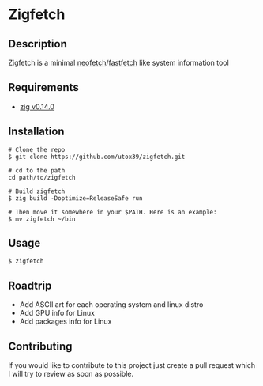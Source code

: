 # Zigfetch

## Description

Zigfetch is a minimal [neofetch](https://github.com/dylanaraps/neofetch)/[fastfetch](https://github.com/fastfetch-cli/fastfetch) like system information tool

## Requirements

- [zig v0.14.0](https://ziglang.org/)

## Installation

```console
# Clone the repo
$ git clone https://github.com/utox39/zigfetch.git

# cd to the path
cd path/to/zigfetch

# Build zigfetch
$ zig build -Doptimize=ReleaseSafe run

# Then move it somewhere in your $PATH. Here is an example:
$ mv zigfetch ~/bin
```

## Usage

```console
$ zigfetch
```

## Roadtrip

- Add ASCII art for each operating system and linux distro
- Add GPU info for Linux
- Add packages info for Linux

## Contributing
If you would like to contribute to this project just create a pull request which I will try to review as soon as possible.
